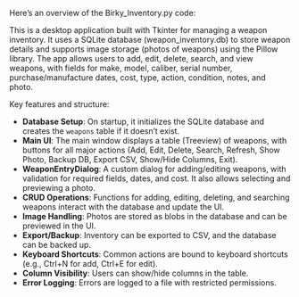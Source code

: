 Here’s an overview of the Birky_Inventory.py code:

This is a desktop application built with Tkinter for managing a weapon inventory. It uses a SQLite database (weapon_inventory.db) to store weapon details and supports image storage (photos of weapons) using the Pillow library. The app allows users to add, edit, delete, search, and view weapons, with fields for make, model, caliber, serial number, purchase/manufacture dates, cost, type, action, condition, notes, and photo.

Key features and structure:
- **Database Setup**: On startup, it initializes the SQLite database and creates the `weapons` table if it doesn’t exist.
- **Main UI**: The main window displays a table (Treeview) of weapons, with buttons for all major actions (Add, Edit, Delete, Search, Refresh, Show Photo, Backup DB, Export CSV, Show/Hide Columns, Exit).
- **WeaponEntryDialog**: A custom dialog for adding/editing weapons, with validation for required fields, dates, and cost. It also allows selecting and previewing a photo.
- **CRUD Operations**: Functions for adding, editing, deleting, and searching weapons interact with the database and update the UI.
- **Image Handling**: Photos are stored as blobs in the database and can be previewed in the UI.
- **Export/Backup**: Inventory can be exported to CSV, and the database can be backed up.
- **Keyboard Shortcuts**: Common actions are bound to keyboard shortcuts (e.g., Ctrl+N for add, Ctrl+E for edit).
- **Column Visibility**: Users can show/hide columns in the table.
- **Error Logging**: Errors are logged to a file with restricted permissions.
